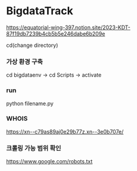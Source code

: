 # BigdataTrack

https://equatorial-wing-397.notion.site/2023-KDT-87f19db7239b4cb5b5e246dabe6b209e

cd(change directory) 
### 가상 환경 구축
cd bigdataenv -> cd Scripts -> activate

### run
python filename.py

### WHOIS
https://xn--c79as89aj0e29b77z.xn--3e0b707e/

### 크롤링 가능 범위 확인
https://www.google.com/robots.txt